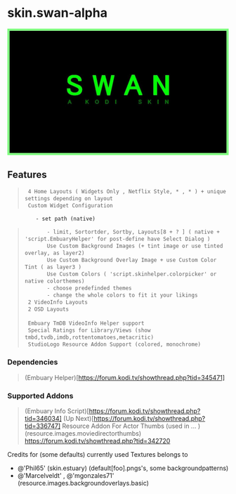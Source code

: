 # skin.swan-alpha
<img src='./resources/fanart.jpg'>

## Features
>
>      4 Home Layouts ( Widgets Only , Netflix Style, * , * ) + unique settings depending on layout
>      Custom Widget Configuration 
			 - set path (native)
>            - limit, Sortortder, Sortby, Layouts[8 + ? ] ( native + 'script.EmbuaryHelper' for post-define have Select Dialog )
>            Use Custom Background Images (+ tint image or use tinted overlay, as layer2)
>            Use Custom Background Overlay Image + use Custom Color Tint ( as layer3 )
>            Use Custom Colors ( 'script.skinhelper.colorpicker' or native colorthemes)
>            - choose predefinded themes
>            - change the whole colors to fit it your likings
>      2 VideoInfo Layouts
>      2 OSD Layouts
>      
>      Embuary TmDB VideoInfo Helper support
>      Special Ratings for Library/Views (show tmbd,tvdb,imdb,rottentomatoes,metacritic)
>      StudioLogo Resource Addon Support (colored, monochrome)
		
### Dependencies
>	(Embuary Helper)[https://forum.kodi.tv/showthread.php?tid=345471]
### Supported Addons
>	(Embuary Info Script)[https://forum.kodi.tv/showthread.php?tid=346034]
>   (Up Next)[https://forum.kodi.tv/showthread.php?tid=336747]
>	Resource Addon For Actor Thumbs (used in ... ) (resource.images.moviedirectorthumbs) https://forum.kodi.tv/showthread.php?tid=342720

Credits for (some defaults) currently used Textures belongs to
- @'Phil65' (skin.estuary) (default[foo].pngs's, some backgroundpatterns)
- @'Marcelveldt' , @'mgonzales71' (resource.images.backgroundoverlays.basic)

